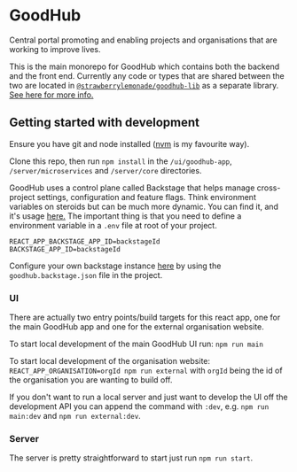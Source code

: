 # GoodHub
Central portal promoting and enabling projects and organisations that are working to improve lives.

This is the main monorepo for GoodHub which contains both the backend and the front end. Currently any code or types that are shared between the two are located in [`@strawberrylemonade/goodhub-lib`](https://github.com/strawberrylemonade/goodhub-lib) as a separate library. [See here for more info.]()

## Getting started with development
Ensure you have git and node installed ([nvm](https://github.com/nvm-sh/nvm) is my favourite way).

Clone this repo, then run `npm install` in the `/ui/goodhub-app`, `/server/microservices` and `/server/core` directories.

GoodHub uses a control plane called Backstage that helps manage cross-project settings, configuration and feature flags. Think environment variables on steroids but can be much more dynamic. You can find it, and it's usage [here.](https://github.com/strawberrylemonade/backstage) The important thing is that you need to define a environment variable in a `.env` file at root of your project.

```
REACT_APP_BACKSTAGE_APP_ID=backstageId
BACKSTAGE_APP_ID=backstageId
```
Configure your own backstage instance [here](https://backstage.lemonade.fyi) by using the `goodhub.backstage.json` file in the project.

### UI
There are actually two entry points/build targets for this react app, one for the main GoodHub app and one for the external organisation website.

To start local development of the main GoodHub UI run: `npm run main`

To start local development of the organisation website: `REACT_APP_ORGANISATION=orgId npm run external` with `orgId` being the id of the organisation you are wanting to build off.

If you don't want to run a local server and just want to develop the UI off the development API you can append the command with `:dev`, e.g. `npm run main:dev` and `npm run external:dev`.

### Server
The server is pretty straightforward to start just run `npm run start`. 